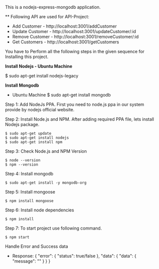 This is a nodejs-express-mongodb application.

** Following API are used for API-Project:
 - Add Customer - http://localhost:3001/addCustomer
 - Update Customer - http://localhost:3001/updateCustomer/:id
 - Remove Customer - http://localhost:3001/removeCustomer/:id
 - Get Customers - http://localhost:3001/getCustomers

You have to Perform all the following steps in the given sequence for Installing this project.

**Install Nodejs - Ubuntu Machine**

$ sudo apt-get install nodejs-legacy

**Install Mongodb**

- Ubuntu Machine
$ sudo apt-get install mongodb

Step 1: Add NodeJs PPA. First you need to node.js ppa in our system provide by nodejs official website.

Step 2: Install Node.js and NPM. After adding required PPA file, lets install Nodejs package.

	$ sudo apt-get update
	$ sudo apt-get install nodejs
	$ sudo apt-get install npm

Step 3: Check Node.js and NPM Version

	$ node --version
	$ npm --version

Step 4: Install mongodb

	$ sudo apt-get install -y mongodb-org

Step 5: Install mongoose

	$ npm install mongoose

Step 6: Install node dependencies

    $ npm install

Step 7: To start project use following command.

	$ npm start

Handle Error and Success data

- Response:
{
    "error": {
        "status": true/false
    },
    "data": {
        "data": {
            "message": ""
        }
    }
}
